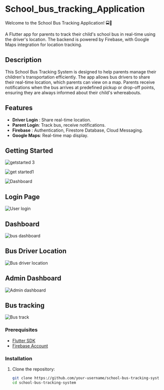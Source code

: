 # School_bus_tracking_Application

Welcome to the School Bus Tracking Application! 🚍📍

A Flutter app for parents to track their child's school bus in real-time using the driver's location. The backend is powered by Firebase, with Google Maps integration for location tracking.

## Description

This School Bus Tracking System is designed to help parents manage their children's transportation efficiently. The app allows bus drivers to share their real-time location, which parents can view on a map. Parents receive notifications when the bus arrives at predefined pickup or drop-off points, ensuring they are always informed about their child's whereabouts.

## Features

- **Driver Login** : Share real-time location.
- **Parent Login**: Track bus, receive notifications.
- **Firebase** : Authentication, Firestore Database, Cloud Messaging.
- **Google Maps**: Real-time map display.


## Getting Started
![getstarted 3](https://github.com/user-attachments/assets/72305e82-8ae4-4881-a1e2-3386c895ac8c)

![get started1](https://github.com/user-attachments/assets/e33d31c3-5499-49ca-984c-d366944615fb)

![Dashboard](https://github.com/user-attachments/assets/2538750b-4637-421e-b180-48b658642061)

## Login Page

![User login](https://github.com/user-attachments/assets/dab9c281-bb91-42ff-8f0e-b1ee942dfd77)

## Dashboard

![bus dashboard](https://github.com/user-attachments/assets/776a96ba-b8b8-4255-8b09-fc0f3332213c)

## Bus Driver Location

![Bus driver location](https://github.com/user-attachments/assets/795c9398-546a-4f50-8936-db7c57b681fa)

## Admin Dashboard

![Admin dashboard](https://github.com/user-attachments/assets/299ccf6a-c124-4e4a-8752-6d2b27e6e5bf)

## Bus tracking

![Bus track](https://github.com/user-attachments/assets/2ab74cf9-7d8e-4b14-ab22-ea8740d82964)

### Prerequisites

- [Flutter SDK](https://flutter.dev/docs/get-started/install)
- [Firebase Account](https://firebase.google.com/)

### Installation

1. Clone the repository:
   ```bash
   git clone https://github.com/your-username/school-bus-tracking-system.git
   cd school-bus-tracking-system
